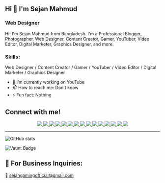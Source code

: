 ## Hi 👋 I'm Sejan Mahmud 
### Web Designer

Hi! I'm Sejan Mahmud from Bangladesh. I'm a Professional Blogger, Photographer, Web Designer, Content Creator, Gamer, YouTuber, Video Editor, Digital Marketer, Graphics Designer, and more.

### Skills:
Web Designer / Content Creator / Gamer / YouTuber / Video Editor / Digital Marketer / Graphics Designer

- 🔭 I’m currently working on YouTube  
- 📫 How to reach me: Don't know  
- ⚡ Fun fact: Nothing  

## Connect with me!  

<p align="center">
  <a href="https://github.com/Sejanmahmudofficial" target="_blank">
    <img src="https://img.icons8.com/ios-filled/50/000000/github.png"/>
  </a>
  <a href="https://www.linkedin.com/in/sejanmahmudofficial/" target="_blank">
    <img src="https://img.icons8.com/ios-filled/50/0077B5/linkedin.png"/>
  </a>
  <a href="https://www.facebook.com/SejanMahmudOfficial" target="_blank">
    <img src="https://img.icons8.com/ios-filled/50/1877F2/facebook.png"/>
  </a>
  <a href="https://www.instagram.com/sejan__mahmud/" target="_blank">
    <img src="https://img.icons8.com/ios-filled/50/E4405F/instagram-new.png"/>
  </a>
  <a href="https://twitter.com/Sejan__Mahmud" target="_blank">
    <img src="https://img.icons8.com/ios-filled/50/1DA1F2/twitterx.png"/>
  </a>
  <a href="https://youtube.com/@sejan_gaming_official?si=JtscGk7KtbdYDylo" target="_blank">
    <img src="https://img.icons8.com/ios-filled/50/FF0000/youtube-play.png"/>
  </a>
  <a href="https://www.reddit.com/user/Sejan__Mahmud" target="_blank">
    <img src="https://img.icons8.com/ios-filled/50/FF4500/reddit.png"/>
  </a>
  <a href="http://t.me/Sejan_Mahmud" target="_blank">
    <img src="https://img.icons8.com/ios-filled/50/2CA5E0/telegram.png"/>
  </a>
  <a href="https://twitch.tv/sejanmahmud" target="_blank">
    <img src="https://img.icons8.com/ios-filled/50/9146FF/twitch.png"/>
  </a>
  <a href="https://Pinterest.com/Sejan_Mahmud" target="_blank">
    <img src="https://img.icons8.com/ios-filled/50/BD081C/pinterest.png"/>
  </a>
  <a href="https://Tumblr.com/@sejanmahmud" target="_blank">
    <img src="https://img.icons8.com/ios-filled/50/36465D/tumblr.png"/>
  </a>
  <a href="https://mastodon.social/@SejanMahmud" target="_blank">
    <img src="https://img.icons8.com/ios-filled/50/6364FF/mastodon.png"/>
  </a>
  <a href="https://leetcode.com/SejanMahmud" target="_blank">
    <img src="https://img.icons8.com/ios-filled/50/FFA116/leetcode.png"/>
  </a>
  <a href="https://wa.me/8801892063187" target="_blank">
    <img src="https://img.icons8.com/ios-filled/50/25D366/whatsapp.png"/>
  </a>
  <a href="mailto:sejangamingofficial@gmail.com">
    <img src="https://img.icons8.com/ios-filled/50/D14836/gmail.png"/>
  </a>
</p>

---

![GitHub stats](https://github-readme-stats.vercel.app/api?username=Sejanmahmudofficial&show_icons=true&count_private=true)  

![Vaunt Badge](https://api.vaunt.dev/v1/github/entities/Sejanmahmudofficial/contributions?format=svg&private=true)  

## 📧 **For Business Inquiries:**  
📩 sejangamingofficial@gmail.com
